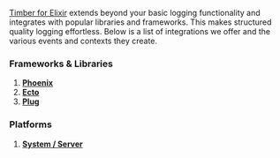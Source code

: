 [Timber for Elixir](https://github.com/timberio/timber-elixir) extends beyond your basic logging functionality and integrates with popular libraries and frameworks. This makes structured quality logging effortless. Below is a list of integrations we offer and the various events and contexts they create.

### Frameworks & Libraries

1. [**Phoenix**](phoenix)
2. [**Ecto**](ecto)
3. [**Plug**](plug)

### Platforms

1. [**System / Server**](system-server)
